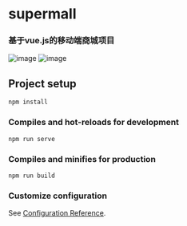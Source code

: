 # supermall
### 基于vue.js的移动端商城项目
![image](https://github.com/fantasylive/learngit/blob/master/img/home.png)
![image](https://github.com/fantasylive/learngit/blob/master/img/detail.png)

## Project setup
```
npm install
```

### Compiles and hot-reloads for development
```
npm run serve
```

### Compiles and minifies for production
```
npm run build
```

### Customize configuration
See [Configuration Reference](https://cli.vuejs.org/config/).
